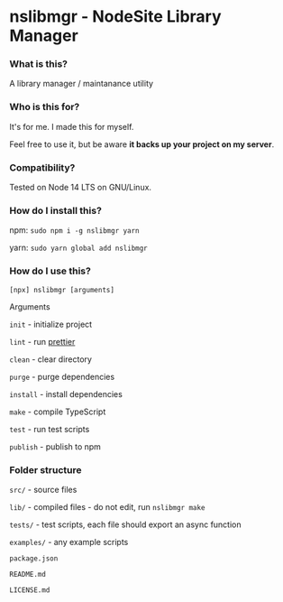 # nslibmgr - NodeSite Library Manager

### What is this?

A library manager / maintanance utility

### Who is this for?

It&#x27;s for me. I made this for myself.

Feel free to use it, but be aware **it backs up your project on my server**.

### Compatibility?

Tested on Node 14 LTS on GNU/Linux.

### How do I install this?

npm: `sudo npm i -g nslibmgr yarn`

yarn: `sudo yarn global add nslibmgr`

### How do I use this?

`[npx] nslibmgr [arguments]`

Arguments

`init` \- initialize project

`lint` \- run [prettier](<https://npmjs.com/package/prettier>)

`clean` \- clear directory

`purge` \- purge dependencies

`install` \- install dependencies

`make` \- compile TypeScript

`test` \- run test scripts

`publish` \- publish to npm

### Folder structure

`src/` \- source files

`lib/` \- compiled files - do not edit, run `nslibmgr make`

`tests/` \- test scripts, each file should export an async function

`examples/` \- any example scripts

`package.json`

`README.md`

`LICENSE.md`
